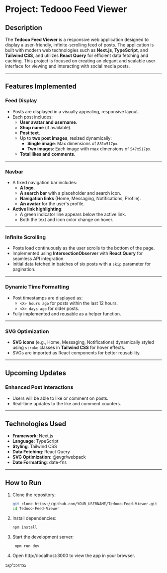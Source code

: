 # Project: Tedooo Feed Viewer

## Description
The **Tedooo Feed Viewer** is a responsive web application designed to display a user-friendly, infinite-scrolling feed of posts. The application is built with modern web technologies such as **Next.js**, **TypeScript**, and **Tailwind CSS**, and utilizes **React Query** for efficient data fetching and caching. This project is focused on creating an elegant and scalable user interface for viewing and interacting with social media posts.

---

## Features Implemented

### **Feed Display**
- Posts are displayed in a visually appealing, responsive layout.
- Each post includes:
  - **User avatar and username**.
  - **Shop name** (if available).
  - **Post text**.
  - Up to **two post images**, resized dynamically:
    - **Single image**: Max dimensions of `881x517px`.
    - **Two images**: Each image with max dimensions of `547x517px`.
  - **Total likes and comments**.

---

### **Navbar**
- A fixed navigation bar includes:
  - **A logo**.
  - **A search bar** with a placeholder and search icon.
  - **Navigation links** (Home, Messaging, Notifications, Profile).
  - **An avatar** for the user's profile.
- **Active link highlighting**:
  - A green indicator line appears below the active link.
  - Both the text and icon color change on hover.

---

### **Infinite Scrolling**
- Posts load continuously as the user scrolls to the bottom of the page.
- Implemented using **IntersectionObserver** with **React Query** for seamless API integration.
- Initial data fetched in batches of six posts with a `skip` parameter for pagination.

---

### **Dynamic Time Formatting**
- Post timestamps are displayed as:
  - `<X> hours ago` for posts within the last 12 hours.
  - `<X> days ago` for older posts.
- Fully implemented and reusable as a helper function.

---

### **SVG Optimization**
- **SVG icons** (e.g., Home, Messaging, Notifications) dynamically styled using `stroke` classes in **Tailwind CSS** for hover effects.
- SVGs are imported as React components for better reusability.

---

## Upcoming Updates

### **Enhanced Post Interactions**
- Users will be able to like or comment on posts.
- Real-time updates to the like and comment counters.


---

## Technologies Used
- **Framework**: Next.js
- **Language**: TypeScript
- **Styling**: Tailwind CSS
- **Data Fetching**: React Query
- **SVG Optimization**: @svgr/webpack
- **Date Formatting**: date-fns

---

## How to Run
1. Clone the repository:
   ```bash
   git clone https://github.com/YOUR_USERNAME/Tedooo-Feed-Viewer.git
   cd Tedooo-Feed-Viewer
2. Install dependencies:
   ```bash
   npm install
3. Start the development server:
   ```bash
    npm run dev
5. Open http://localhost:3000 to view the app in your browser.
   

גכדגככ'קגכ
